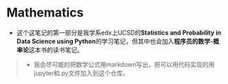 # Mathematics

- 这个这笔记的第一部分是我学系edx上UCSD的**Statistics and Probability in Data Science using Python**的学习笔记，但其中也会加入**程序员的数学-概率论**这本书的读书笔记。

> - 我会尽可能的把数学公式用markdown写出，把可以用代码实现的用jupyter和.py文件加入到这个仓库。
